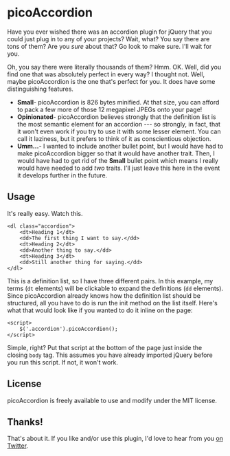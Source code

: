 # picoAccordion

Have you ever wished there was an accordion plugin for jQuery that you could just plug in to any of your projects? Wait, what? You say there are tons of them? Are you *sure* about that? Go look to make sure. I'll wait for you.





Oh, you say there were literally thousands of them? Hmm. OK. Well, did you find one that was absolutely perfect in every way? I thought not. Well, maybe picoAccordion is the one that's perfect for you. It does have some distinguishing features.

* **Small**- picoAccordion is 826 bytes minified. At that size, you can afford to pack a few more of those 12 megapixel JPEGs onto your page!
* **Opinionated**- picoAccordion believes strongly that the definition list is the most semantic element for an accordion --- so strongly, in fact, that it won't even work if you try to use it with some lesser element. You can call it laziness, but it prefers to think of it as conscientious objection.
* **Umm...**- I wanted to include another bullet point, but I would have had to make picoAccordion bigger so that it would have another trait. Then, I would have had to get rid of the **Small** bullet point which means I really would have needed to add *two* traits. I'll just leave this here in the event it develops further in the future.

## Usage
It's really easy. Watch this.

    <dl class="accordion">
        <dt>Heading 1</dt>
        <dd>The first thing I want to say.</dd>
        <dt>Heading 2</dt>
        <dd>Another thing to say.</dd>
        <dt>Heading 3</dt>
        <dd>Still another thing for saying.</dd>
    </dl>

This is a definition list, so I have three different pairs. In this example, my terms (`dt` elements) will be clickable to expand the definitions (`dd` elements). Since picoAccordion already knows how the definition list should be structured, all you have to do is run the init method on the list itself. Here's what that would look like if you wanted to do it inline on the page:

    <script>
        $('.accordion').picoAccordion();
    </script>

Simple, right? Put that script at the bottom of the page just inside the closing `body` tag. This assumes you have already imported jQuery before you run this script. If not, it won't work.

## License
picoAccordion is freely available to use and modify under the MIT license.

## Thanks!
That's about it. If you like and/or use this plugin, I'd love to hear from you [on Twitter](http://twitter.com/raddevon).